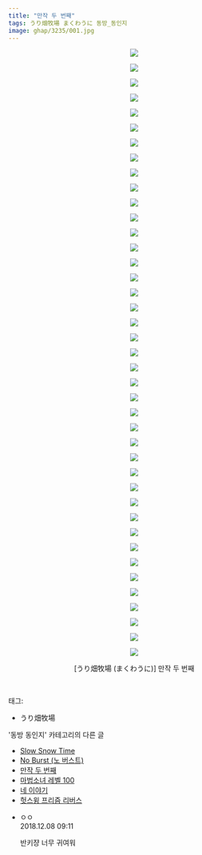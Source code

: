 ```yaml
---
title: "만작 두 번째"
tags: うり畑牧場 まくわうに 동방_동인지
image: ghap/3235/001.jpg
---
```

<div class="article">
<p style="text-align: center; clear: none; float: none;"><img src="{{ site.nasurl }}/ghap/3235/001.jpg"/></p>
<p style="text-align: center; clear: none; float: none;"><img src="{{ site.nasurl }}/ghap/3235/002.jpg"/></p>
<p style="text-align: center; clear: none; float: none;"><img src="{{ site.nasurl }}/ghap/3235/003.jpg"/></p>
<p style="text-align: center; clear: none; float: none;"><img src="{{ site.nasurl }}/ghap/3235/004.jpg"/></p>
<p style="text-align: center; clear: none; float: none;"><img src="{{ site.nasurl }}/ghap/3235/005.jpg"/></p>
<p style="text-align: center; clear: none; float: none;"><img src="{{ site.nasurl }}/ghap/3235/006.jpg"/></p>
<p style="text-align: center; clear: none; float: none;"><img src="{{ site.nasurl }}/ghap/3235/007.jpg"/></p>
<p style="text-align: center; clear: none; float: none;"><img src="{{ site.nasurl }}/ghap/3235/008.jpg"/></p>
<p style="text-align: center; clear: none; float: none;"><img src="{{ site.nasurl }}/ghap/3235/009.jpg"/></p>
<p style="text-align: center; clear: none; float: none;"><img src="{{ site.nasurl }}/ghap/3235/010.jpg"/></p>
<p style="text-align: center; clear: none; float: none;"><img src="{{ site.nasurl }}/ghap/3235/011.jpg"/></p>
<p style="text-align: center; clear: none; float: none;"><img src="{{ site.nasurl }}/ghap/3235/012.jpg"/></p>
<p style="text-align: center; clear: none; float: none;"><img src="{{ site.nasurl }}/ghap/3235/013.jpg"/></p>
<p style="text-align: center; clear: none; float: none;"><img src="{{ site.nasurl }}/ghap/3235/014.jpg"/></p>
<p style="text-align: center; clear: none; float: none;"><img src="{{ site.nasurl }}/ghap/3235/015.jpg"/></p>
<p style="text-align: center; clear: none; float: none;"><img src="{{ site.nasurl }}/ghap/3235/016.jpg"/></p>
<p style="text-align: center; clear: none; float: none;"><img src="{{ site.nasurl }}/ghap/3235/017.jpg"/></p>
<p style="text-align: center; clear: none; float: none;"><img src="{{ site.nasurl }}/ghap/3235/018.jpg"/></p>
<p style="text-align: center; clear: none; float: none;"><img src="{{ site.nasurl }}/ghap/3235/019.jpg"/></p>
<p style="text-align: center; clear: none; float: none;"><img src="{{ site.nasurl }}/ghap/3235/020.jpg"/></p>
<p style="text-align: center; clear: none; float: none;"><img src="{{ site.nasurl }}/ghap/3235/021.jpg"/></p>
<p style="text-align: center; clear: none; float: none;"><img src="{{ site.nasurl }}/ghap/3235/022.jpg"/></p>
<p style="text-align: center; clear: none; float: none;"><img src="{{ site.nasurl }}/ghap/3235/023.jpg"/></p>
<p style="text-align: center; clear: none; float: none;"><img src="{{ site.nasurl }}/ghap/3235/024.jpg"/></p>
<p style="text-align: center; clear: none; float: none;"><img src="{{ site.nasurl }}/ghap/3235/025.jpg"/></p>
<p style="text-align: center; clear: none; float: none;"><img src="{{ site.nasurl }}/ghap/3235/026.jpg"/></p>
<p style="text-align: center; clear: none; float: none;"><img src="{{ site.nasurl }}/ghap/3235/027.jpg"/></p>
<p style="text-align: center; clear: none; float: none;"><img src="{{ site.nasurl }}/ghap/3235/028.jpg"/></p>
<p style="text-align: center; clear: none; float: none;"><img src="{{ site.nasurl }}/ghap/3235/029.jpg"/></p>
<p style="text-align: center; clear: none; float: none;"><img src="{{ site.nasurl }}/ghap/3235/030.jpg"/></p>
<p style="text-align: center; clear: none; float: none;"><img src="{{ site.nasurl }}/ghap/3235/031.jpg"/></p>
<p style="text-align: center; clear: none; float: none;"><img src="{{ site.nasurl }}/ghap/3235/032.jpg"/></p>
<p style="text-align: center; clear: none; float: none;"><img src="{{ site.nasurl }}/ghap/3235/033.jpg"/></p>
<p style="text-align: center; clear: none; float: none;"><img src="{{ site.nasurl }}/ghap/3235/034.jpg"/></p>
<p style="text-align: center; clear: none; float: none;"><img src="{{ site.nasurl }}/ghap/3235/035.jpg"/></p>
<p style="text-align: center; clear: none; float: none;"><img src="{{ site.nasurl }}/ghap/3235/036.jpg"/></p>
<p style="text-align: center; clear: none; float: none;"><img src="{{ site.nasurl }}/ghap/3235/037.jpg"/></p>
<p style="text-align: center; clear: none; float: none;"><img src="{{ site.nasurl }}/ghap/3235/038.jpg"/></p>
<p style="text-align: center; clear: none; float: none;"><img src="{{ site.nasurl }}/ghap/3235/039.jpg"/></p>
<p style="text-align: center; clear: none; float: none;"><img src="{{ site.nasurl }}/ghap/3235/040.jpg"/></p>
<p style="text-align: center; clear: none; float: none;"><img src="{{ site.nasurl }}/ghap/3235/041.jpg"/></p>
<p style="text-align: center; clear: none; float: none;">[うり畑牧場 (まくわうに)] 만작 두 번째</p>
<p><br/></p>
</div><div class="tagTrail">
<p>태그: </p>
<ul>
<li>うり畑牧場</li>
</ul>
</div><div class="another">
<p>'동방 동인지' 카테고리의 다른 글</p>
<ul>
<li><a href="/2017-05-13-ghap_3237">Slow Snow Time</a></li>
<li><a href="/2017-05-13-ghap_3236">No Burst (노 버스트)</a></li>
<li><a href="/2017-05-13-ghap_3235">만작 두 번째</a></li>
<li><a href="/2017-05-13-ghap_3234">마법소녀 레벨 100</a></li>
<li><a href="/2017-05-10-ghap_3231">네 이야기</a></li>
<li><a href="/2017-05-10-ghap_3230">헛스윙 프리즘 리버스</a></li>
</ul>
</div><div class="cb_module cb_fluid">
<div class="cb_wrt cb_profile">
<div class="comment">
<ul>
<li class="cb_thumb_off" id="comment15383834">
<div class="cb_comment_area">
<div class="cb_info_area">
<div class="cb_section">
<span class="cb_nick_name">ㅇㅇ</span>
</div>
<div class="cb_section">
<span class="cb_date">2018.12.08 09:11 </span>
</div>
</div>
<div class="cb_dsc_comment">
<p class="cb_dsc">
											반키쟝 너무 귀여워
										</p>
</div>
</div></li>
</ul>
</div>
</div><!-- commentList close -->
</div>